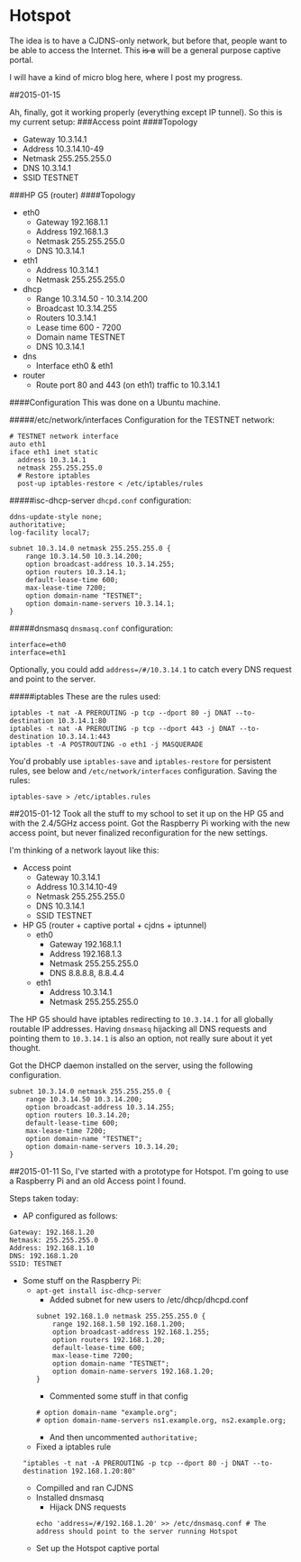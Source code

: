 # Hotspot
The idea is to have a CJDNS-only network, but before that, people want to be able to access the Internet.
This ~~is a~~ will be a general purpose captive portal.

I will have a kind of micro blog here, where I post my progress.

##2015-01-15

Ah, finally, got it working properly (everything except IP tunnel).
So this is my current setup:
###Access point
####Topology
* Gateway 10.3.14.1
* Address 10.3.14.10-49
* Netmask 255.255.255.0
* DNS 10.3.14.1
* SSID TESTNET

###HP G5 (router)
####Topology
* eth0
  * Gateway 192.168.1.1
  * Address 192.168.1.3
  * Netmask 255.255.255.0
  * DNS 10.3.14.1
* eth1
  * Address 10.3.14.1
  * Netmask 255.255.255.0
* dhcp
  * Range 10.3.14.50 - 10.3.14.200
  * Broadcast 10.3.14.255
  * Routers 10.3.14.1
  * Lease time 600 - 7200
  * Domain name TESTNET
  * DNS 10.3.14.1
* dns
  * Interface eth0 & eth1
* router
  * Route port 80 and 443 (on eth1) traffic to 10.3.14.1 

####Configuration
This was done on a Ubuntu machine.

#####/etc/network/interfaces
Configuration for the TESTNET network:
```
# TESTNET network interface
auto eth1
iface eth1 inet static
  address 10.3.14.1
  netmask 255.255.255.0
  # Restore iptables
  post-up iptables-restore < /etc/iptables/rules
```

#####isc-dhcp-server
`dhcpd.conf` configuration:
```
ddns-update-style none;
authoritative;
log-facility local7;

subnet 10.3.14.0 netmask 255.255.255.0 {
	range 10.3.14.50 10.3.14.200;
	option broadcast-address 10.3.14.255;
	option routers 10.3.14.1;
	default-lease-time 600;
	max-lease-time 7200;
	option domain-name "TESTNET";
	option domain-name-servers 10.3.14.1;
}
```
#####dnsmasq
`dnsmasq.conf` configuration:
```
interface=eth0
interface=eth1
```
Optionally, you could add `address=/#/10.3.14.1` to catch every DNS request and point to the server.

#####iptables
These are the rules used:
```
iptables -t nat -A PREROUTING -p tcp --dport 80 -j DNAT --to-destination 10.3.14.1:80
iptables -t nat -A PREROUTING -p tcp --dport 443 -j DNAT --to-destination 10.3.14.1:443
iptables -t -A POSTROUTING -o eth1 -j MASQUERADE
```
You'd probably use `iptables-save` and `iptables-restore` for persistent rules, see below and `/etc/network/interfaces` configuration.
Saving the rules:
```
iptables-save > /etc/iptables.rules
```

##2015-01-12
Took all the stuff to my school to set it up on the HP G5 and with the 2.4/5GHz access point.
Got the Raspberry Pi working with the new access point, but never finalized reconfiguration for the new settings.

I'm thinking of a network layout like this:
* Access point
	* Gateway 10.3.14.1
	* Address 10.3.14.10-49
	* Netmask 255.255.255.0
	* DNS 10.3.14.1
	* SSID TESTNET
* HP G5 (router + captive portal + cjdns + iptunnel)
	* eth0
		* Gateway 192.168.1.1
		* Address 192.168.1.3
		* Netmask 255.255.255.0
		* DNS 8.8.8.8, 8.8.4.4
	* eth1
		* Address 10.3.14.1
		* Netmask 255.255.255.0

The HP G5 should have iptables redirecting to `10.3.14.1` for all globally routable IP addresses.
Having `dnsmasq` hijacking all DNS requests and pointing them to `10.3.14.1` is also an option, not really sure about it yet thought.

Got the DHCP daemon installed on the server, using the following configuration.

```
subnet 10.3.14.0 netmask 255.255.255.0 {
	range 10.3.14.50 10.3.14.200;
	option broadcast-address 10.3.14.255;
	option routers 10.3.14.20;
	default-lease-time 600;
	max-lease-time 7200;
	option domain-name "TESTNET";
	option domain-name-servers 10.3.14.20;
}
```

##2015-01-11
So, I've started with a prototype for Hotspot. I'm going to use a Raspberry Pi and an old Access point I found.

Steps taken today:
* AP configured as follows:
```
Gateway: 192.168.1.20
Netmask: 255.255.255.0
Address: 192.168.1.10
DNS: 192.168.1.20
SSID: TESTNET
```
* Some stuff on the Raspberry Pi:
	* `apt-get install isc-dhcp-server`
		* Added subnet for new users to /etc/dhcp/dhcpd.conf
		```
		subnet 192.168.1.0 netmask 255.255.255.0 {
			range 192.168.1.50 192.168.1.200;
			option broadcast-address 192.168.1.255;
			option routers 192.168.1.20;
			default-lease-time 600;
			max-lease-time 7200;
			option domain-name "TESTNET";
			option domain-name-servers 192.168.1.20;
		}
		```
		* Commented some stuff in that config
		```
		# option domain-name "example.org";
		# option domain-name-servers ns1.example.org, ns2.example.org;
		```
		* And then uncommented `authoritative;`
	* Fixed a iptables rule
	```
	"iptables -t nat -A PREROUTING -p tcp --dport 80 -j DNAT --to-destination 192.168.1.20:80"
	```
	* Compilled and ran CJDNS
	* Installed dnsmasq
		* Hijack DNS requests
		```
		echo 'address=/#/192.168.1.20' >> /etc/dnsmasq.conf # The address should point to the server running Hotspot
		```
	* Set up the Hotspot captive portal
